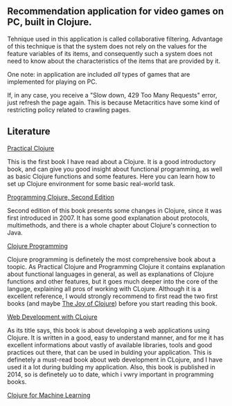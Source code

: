 ## Recommendation application for video games on PC, built in Clojure. 

Tehnique used in this application is called collaborative filtering.
Advantage of this technique is that the system does not rely on the values for the feature variables of its items,
and consequently such a system does not need to know about the characteristics of
the items that are provided by it.

One note: in application are included *all* types of games that are implemented for playing on PC.

If, in any case, you receive a "Slow down, 429 Too Many Requests" error, just refresh the page again. This is because Metacritics have some kind of restricting policy related to crawling pages. 

## Literature

[Practical Clojure](http://www.amazon.com/Practical-Clojure-Experts-Voice-Source-ebook/dp/B003VM7G3S)

This is the first book I have read about a Clojure. It is a good introductory book, and can give you good insight about functional programming, as well as basic Clojure functions and some features. Here you can learn how to set up Clojure environment for some basic real-world task. 

[Programming Clojure, Second Edition](http://www.amazon.com/Programming-Clojure-Stuart-Halloway/dp/1934356867)

Second edition of this book presents some changes in Clojure, since it was first introduced in 2007. It has some good explanation about protocols, multimethods, and there is a whole chapter about Clojure's connection to Java.

[Clojure Programming](http://www.amazon.com/Clojure-Programming-Chas-Emerick/dp/1449394701/ref=pd_sim_b_1?ie=UTF8&refRID=0KCSHHVCSA3Z3YCX6JAF)

Clojure programming is definetely the most comprehensive book about a toopic. As Practical Clojure and Programming Clojure it contains explanation about functional languages in general, as well as explanations of Clojure functions and other features, but it goes much deeper into the core of the languge, explaining all pros of working with CLojure. Although it is a excellent reference, I would strongly recommend to first read the two first books (and maybe [The Joy of Clojure](http://www.amazon.com/The-Joy-Clojure-Thinking-Way/dp/1935182641/ref=pd_sim_b_2?ie=UTF8&refRID=0KCSHHVCSA3Z3YCX6JAF)) before you start reading this book.   

[Web Development with CLojure](http://www.amazon.com/Web-Development-Clojure-Build-Bulletproof/dp/1937785645/ref=pd_sim_b_3?ie=UTF8&refRID=0KCSHHVCSA3Z3YCX6JAF)

As its title says, this book is about developing a web applications using Clojure. It is written in a good, easy to understand manner, and for me it has excellent informations about vastly of available libraries, tools and good practices out there, that can be used in bulding your application. This is definetely a must-read book about web development in CLojure, and I have used it a lot during bulding my application. Also, this book is published in 2014, so is definetely uo to date, which i vwry important in programming books. 

[Clojure for Machine Learning](http://www.amazon.com/Clojure-Machine-Learning-Akhil-Wali/dp/1783284358)






